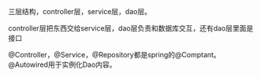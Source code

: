 三层结构，controller层，service层，dao层。

controller层把东西交给service层，dao层负责和数据库交互，还有dao层里面是接口

@Controller，@Service，@Repository都是spring的@Comptant。@Autowired用于实例化Dao内容。

